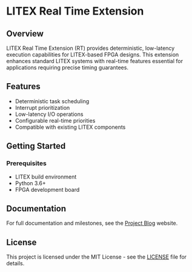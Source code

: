 # LITEX Real Time Extension

## Overview

LITEX Real Time Extension (RT) provides deterministic, low-latency execution capabilities for LITEX-based FPGA designs. This extension enhances standard LITEX systems with real-time features essential for applications requiring precise timing guarantees.

## Features

- Deterministic task scheduling
- Interrupt prioritization
- Low-latency I/O operations
- Configurable real-time priorities
- Compatible with existing LITEX components

## Getting Started

### Prerequisites

- LITEX build environment
- Python 3.6+
- FPGA development board


## Documentation

For full documentation and milestones, see the [Project Blog](https://saketsinha.de/clic-in-litex/) website.

## License

This project is licensed under the MIT License - see the [LICENSE](LICENSE) file for details.